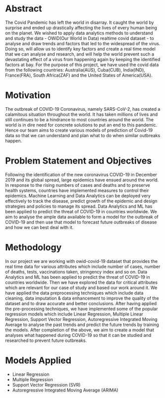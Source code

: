 # Abstract
The Covid Pandemic has left the world in disarray. It caught the world by surprise and
ended up drastically affecting the lives of every human being on the planet. We wished to
apply data analytics methods to understand and study the data - OWiD(Our World in Data)
realtime covid dataset - to analyse and draw trends and factors that led to the widespread of
the virus. Doing so, will allow us to identify key factors and create a real time model that we
can analyse and research, and will help the world prevent such a devastating effect of a
virus from happening again by keeping the identified factors at bay.
For the purpose of this project, we have used the covid data from the following countries:
Australia(AUS), Cuba(CUB), India(IND), France(FRA), South Africa(ZAF) and the United
States of America(USA).

# Motivation
The outbreak of COVID-19 Coronavirus, namely SARS-CoV-2, has created a calamitous situation
throughout the world. It has taken millions of lives and still continues to be a hindrance to most
countries around the world. The world is in dire need for concrete solutions to put an end to this
pandemic. Hence our team aims to create various models of prediction of Covid-19 data so that we
can understand and plan what to do when similar outbreaks happen.

# Problem Statement and Objectives
Following the identification of the new coronavirus COVID-19 in December 2019 and its global
spread, large epidemics have ensued around the world. In response to the rising numbers of cases
and deaths and to preserve health systems, countries have implemented measures to control their
epidemics. Machine Learning and Data Analytics can be deployed very effectively to track the
disease, predict growth of the epidemic and design strategies and policies to manage its spread.
Data Analytics and ML has been applied to predict the threat of COVID-19 in countries worldwide.
We aim to analyse the ample data available to form a model for the outbreak of COVID-19 and then
use that model to forecast future outbreaks of disease and how we can best deal with it.

# Methodology
In our project we are working with owid-covid-19 dataset that provides the real time data for various
attributes which include number of cases, number of deaths, tests, vaccinations taken, stringency
index and so on. Data Analytics and ML has been applied to predict the threat of COVID-19 in
countries worldwide. Then we have explored the data for critical attributes which are relevant for our
case of study and based our work around it. We have applied the data preprocessing techniques
which include data cleaning, data imputation & data enhancement to improve the quality of the
dataset and to draw accurate and better conclusions. After having applied the pre-processing
techniques, we have implemented some of the popular regression models which include Linear
Regression, Multiple Linear Regression, Support Vector Regression, Autoregressive Integrated
Moving Average to analyse the past trends and predict the future trends by training the models.
After completion of the above, we aim to create a model that analyses what happened during
COVID-19 so that it can be studied and researched to prevent future outbreaks.

# Models Applied
- Linear Regression
- Multiple Regression
- Support Vector Regression (SVR)
- Autoregressive Integrated Moving Average (ARIMA)
